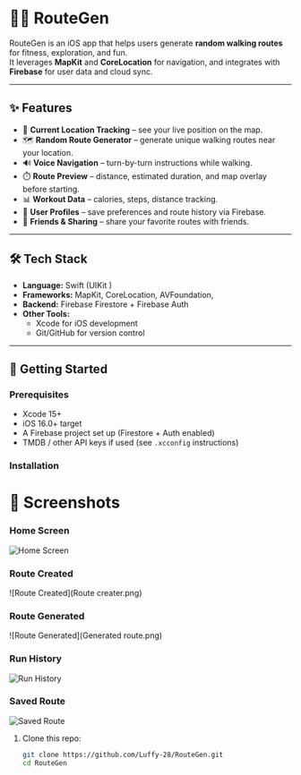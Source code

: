 # 🚶‍♂️ RouteGen

RouteGen is an iOS app that helps users generate **random walking routes** for fitness, exploration, and fun.  
It leverages **MapKit** and **CoreLocation** for navigation, and integrates with **Firebase** for user data and cloud sync.

---

## ✨ Features

- 📍 **Current Location Tracking** – see your live position on the map.
- 🗺️ **Random Route Generator** – generate unique walking routes near your location.
- 🔊 **Voice Navigation** – turn-by-turn instructions while walking.
- ⏱️ **Route Preview** – distance, estimated duration, and map overlay before starting.
- 📊 **Workout Data** – calories, steps, distance tracking.
- 👤 **User Profiles** – save preferences and route history via Firebase.
- 🤝 **Friends & Sharing** – share your favorite routes with friends.

---

## 🛠️ Tech Stack

- **Language:** Swift (UIKit )  
- **Frameworks:** MapKit, CoreLocation, AVFoundation,
- **Backend:** Firebase Firestore + Firebase Auth  
- **Other Tools:**  
  - Xcode for iOS development  
  - Git/GitHub for version control  

---

## 🚀 Getting Started

### Prerequisites
- Xcode 15+  
- iOS 16.0+ target  
- A Firebase project set up (Firestore + Auth enabled)  
- TMDB / other API keys if used (see `.xcconfig` instructions)

### Installation
# 📸 Screenshots

### Home Screen
![Home Screen](Home.png)

### Route Created
![Route Created](Route creater.png)

### Route Generated
![Route Generated](Generated route.png)

### Run History
![Run History](Runhistory.png)

### Saved Route
![Saved Route](SavedRoute.png)

1. Clone this repo:
   ```bash
   git clone https://github.com/Luffy-28/RouteGen.git
   cd RouteGen
